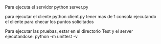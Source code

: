 Para ejecuta el servidor 
python server.py

para ejecutar el cliente
python client.py
tener mas de 1 consola ejecutando el cliente para checar los puntos solicitados

Para ejecutar las pruebas, estar en el directorio Test y el server ejecutandose: python -m unittest -v
